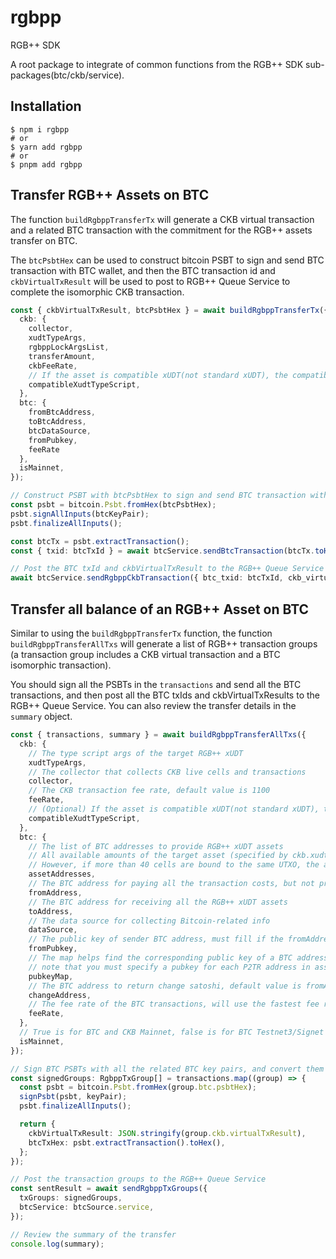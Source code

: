 # rgbpp

RGB++ SDK

A root package to integrate of common functions from the RGB++ SDK sub-packages(btc/ckb/service).

## Installation

```
$ npm i rgbpp
# or
$ yarn add rgbpp
# or
$ pnpm add rgbpp
```

## Transfer RGB++ Assets on BTC

The function `buildRgbppTransferTx` will generate a CKB virtual transaction and a related BTC transaction with the commitment for the RGB++ assets transfer on BTC. 

The `btcPsbtHex` can be used to construct bitcoin PSBT to sign and send BTC transaction with BTC wallet, and then the BTC transaction id and `ckbVirtualTxResult` will be used to post to RGB++ Queue Service to complete the isomorphic CKB transaction.

```TypeScript
const { ckbVirtualTxResult, btcPsbtHex } = await buildRgbppTransferTx({
  ckb: {
    collector,
    xudtTypeArgs,
    rgbppLockArgsList,
    transferAmount,
    ckbFeeRate,
    // If the asset is compatible xUDT(not standard xUDT), the compatibleXudtTypeScript is required
    compatibleXudtTypeScript,
  },
  btc: {
    fromBtcAddress,
    toBtcAddress,
    btcDataSource,
    fromPubkey,
    feeRate
  },
  isMainnet,
});

// Construct PSBT with btcPsbtHex to sign and send BTC transaction with the BTC key pair
const psbt = bitcoin.Psbt.fromHex(btcPsbtHex);
psbt.signAllInputs(btcKeyPair);
psbt.finalizeAllInputs();

const btcTx = psbt.extractTransaction();
const { txid: btcTxId } = await btcService.sendBtcTransaction(btcTx.toHex());

// Post the BTC txId and ckbVirtualTxResult to the RGB++ Queue Service
await btcService.sendRgbppCkbTransaction({ btc_txid: btcTxId, ckb_virtual_result: ckbVirtualTxResult });
```

## Transfer all balance of an RGB++ Asset on BTC

Similar to using the `buildRgbppTransferTx` function, the function `buildRgbppTransferAllTxs` will generate a list of RGB++ transaction groups (a transaction group includes a CKB virtual transaction and a BTC isomorphic transaction).

You should sign all the PSBTs in the `transactions` and send all the BTC transactions, and then post all the BTC txIds and ckbVirtualTxResults to the RGB++ Queue Service. You can also review the transfer details in the `summary` object.

```TypeScript
const { transactions, summary } = await buildRgbppTransferAllTxs({
  ckb: {
    // The type script args of the target RGB++ xUDT
    xudtTypeArgs,
    // The collector that collects CKB live cells and transactions
    collector,
    // The CKB transaction fee rate, default value is 1100
    feeRate,
    // (Optional) If the asset is compatible xUDT(not standard xUDT), the compatibleXudtTypeScript is required
    compatibleXudtTypeScript,
  },
  btc: {
    // The list of BTC addresses to provide RGB++ xUDT assets
    // All available amounts of the target asset (specified by ckb.xudtTypeArgs) will be included in the transfers
    // However, if more than 40 cells are bound to the same UTXO, the amounts within those 40 cells are excluded
    assetAddresses,
    // The BTC address for paying all the transaction costs, but not provide any RGB++ xUDT assets
    fromAddress,
    // The BTC address for receiving all the RGB++ xUDT assets
    toAddress,
    // The data source for collecting Bitcoin-related info
    dataSource,
    // The public key of sender BTC address, must fill if the fromAddress is a P2TR address
    fromPubkey,
    // The map helps find the corresponding public key of a BTC address,
    // note that you must specify a pubkey for each P2TR address in assetAddresses/fromAddress
    pubkeyMap,
    // The BTC address to return change satoshi, default value is fromAddress
    changeAddress,
    // The fee rate of the BTC transactions, will use the fastest fee rate if not specified
    feeRate,
  },
  // True is for BTC and CKB Mainnet, false is for BTC Testnet3/Signet and CKB Testnet
  isMainnet,
});

// Sign BTC PSBTs with all the related BTC key pairs, and convert them to BTC transactions
const signedGroups: RgbppTxGroup[] = transactions.map((group) => {
  const psbt = bitcoin.Psbt.fromHex(group.btc.psbtHex);
  signPsbt(psbt, keyPair);
  psbt.finalizeAllInputs();

  return {
    ckbVirtualTxResult: JSON.stringify(group.ckb.virtualTxResult),
    btcTxHex: psbt.extractTransaction().toHex(),
  };
});

// Post the transaction groups to the RGB++ Queue Service
const sentResult = await sendRgbppTxGroups({
  txGroups: signedGroups,
  btcService: btcSource.service,
});

// Review the summary of the transfer
console.log(summary);
```
